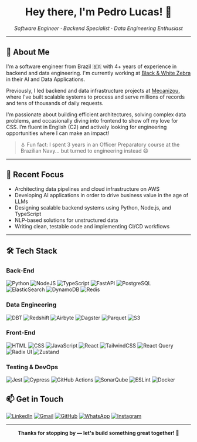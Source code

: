 <h1 align="center">Hey there, I'm Pedro Lucas! 👋</h1>

<p align="center">
  <em>Software Engineer · Backend Specialist · Data Engineering Enthusiast</em>
</p>

---

## 🚀 About Me

I'm a software engineer from Brazil 🇧🇷 with 4+ years of experience in backend and data engineering. I'm currently working at [Black & White Zebra](https://bwz.com/) in their AI and Data Applications.

Previously, I led backend and data infrastructure projects at [Mecanizou](https://www.mecanizou.com.br/), where I’ve built scalable systems to process and serve millions of records and tens of thousands of daily requests.

I'm passionate about building efficient architectures, solving complex data problems, and occasionally diving into frontend to show off my love for CSS. I’m fluent in English (C2) and actively looking for engineering opportunities where I can make an impact!

> ⚓ Fun fact: I spent 3 years in an Officer Preparatory course at the Brazilian Navy... but turned to engineering instead 😄

---

## 🧠 Recent Focus

- Architecting data pipelines and cloud infrastructure on AWS
- Developing AI applications in order to drive business value in the age of LLMs
- Designing scalable backend systems using Python, Node.js, and TypeScript
- NLP-based solutions for unstructured data
- Writing clean, testable code and implementing CI/CD workflows

---

## 🛠 Tech Stack

### **Back-End**
![Python](https://img.shields.io/badge/Python-3776AB?style=flat-square&logo=python&logoColor=white)
![NodeJS](https://img.shields.io/badge/Node.js-43853D?style=flat-square&logo=node.js&logoColor=white)
![TypeScript](https://img.shields.io/badge/TypeScript-007ACC?style=flat-square&logo=typescript&logoColor=white)
![FastAPI](https://img.shields.io/badge/FastAPI-009688?style=flat-square&logo=fastapi&logoColor=white)
![PostgreSQL](https://img.shields.io/badge/PostgreSQL-316192?style=flat-square&logo=postgresql&logoColor=white)
![ElasticSearch](https://img.shields.io/badge/ElasticSearch-005571?style=flat-square&logo=elasticsearch&logoColor=white)
![DynamoDB](https://img.shields.io/badge/AWS%20DynamoDB-4053D6?style=flat-square&logo=amazon-dynamodb&logoColor=white)
![Redis](https://img.shields.io/badge/Redis-DC382D?style=flat-square&logo=redis&logoColor=white)

### **Data Engineering**
![DBT](https://img.shields.io/badge/dbt-F06C00?style=flat-square&logo=dbt&logoColor=white)
![Redshift](https://img.shields.io/badge/AWS%20Redshift-8C3123?style=flat-square&logo=amazon-aws&logoColor=white)
![Airbyte](https://img.shields.io/badge/Airbyte-4B32C3?style=flat-square&logo=airbyte&logoColor=white)
![Dagster](https://img.shields.io/badge/Dagster-512DA8?style=flat-square)
![Parquet](https://img.shields.io/badge/Parquet-000000?style=flat-square)
![S3](https://img.shields.io/badge/S3-009688?style=flat-square)

### **Front-End**
![HTML](https://img.shields.io/badge/HTML5-E34F26?style=flat-square&logo=html5&logoColor=white)
![CSS](https://img.shields.io/badge/CSS3-1572B6?style=flat-square&logo=css3&logoColor=white)
![JavaScript](https://img.shields.io/badge/JavaScript-F7DF1E?style=flat-square&logo=javascript&logoColor=black)
![React](https://img.shields.io/badge/React-20232A?style=flat-square&logo=react&logoColor=61DAFB)
![TailwindCSS](https://img.shields.io/badge/TailwindCSS-38B2AC?style=flat-square&logo=tailwind-css&logoColor=white)
![React Query](https://img.shields.io/badge/React%20Query-FF4154?style=flat-square&logo=react-query&logoColor=white)
![Radix UI](https://img.shields.io/badge/Radix%20UI-000000?style=flat-square&logo=radix-ui&logoColor=white)
![Zustand](https://img.shields.io/badge/Zustand-000000?style=flat-square&logo=Zustand&logoColor=white)

### **Testing & DevOps**
![Jest](https://img.shields.io/badge/Jest-C21325?style=flat-square&logo=jest&logoColor=white)
![Cypress](https://img.shields.io/badge/Cypress-182534?style=flat-square)
![GitHub Actions](https://img.shields.io/badge/GitHub%20Actions-2088FF?style=flat-square&logo=github-actions&logoColor=white)
![SonarQube](https://img.shields.io/badge/SonarQube-4E9BCD?style=flat-square&logo=sonarqube&logoColor=white)
![ESLint](https://img.shields.io/badge/ESLint-7c7ce9?style=flat-square)
![Docker](https://img.shields.io/badge/Docker-2496ED?style=flat-square&logo=docker&logoColor=white)


## 📫 Get in Touch

[![LinkedIn](https://img.shields.io/badge/LinkedIn-0077B5?style=for-the-badge&logo=linkedin&logoColor=white)](https://www.linkedin.com/in/pina-pedrolucas)
[![Gmail](https://img.shields.io/badge/Gmail-D14836?style=for-the-badge&logo=gmail&logoColor=white)](mailto:pedrolucaspina22@gmail.com)
[![GitHub](https://img.shields.io/badge/GitHub-100000?style=for-the-badge&logo=github&logoColor=white)](https://github.com/pedrolpin4)
[![WhatsApp](https://img.shields.io/badge/WhatsApp-25D366?style=for-the-badge&logo=whatsapp&logoColor=white)](https://api.whatsapp.com/send?phone=5521967431453&text=Olá,%20meu%20amigo!)
[![Instagram](https://img.shields.io/badge/Instagram-E4405F?style=for-the-badge&logo=instagram&logoColor=white)](https://www.instagram.com/pedrolpin4/)

---

<p align="center">
  <strong>Thanks for stopping by — let's build something great together! 🚀</strong>
</p>
